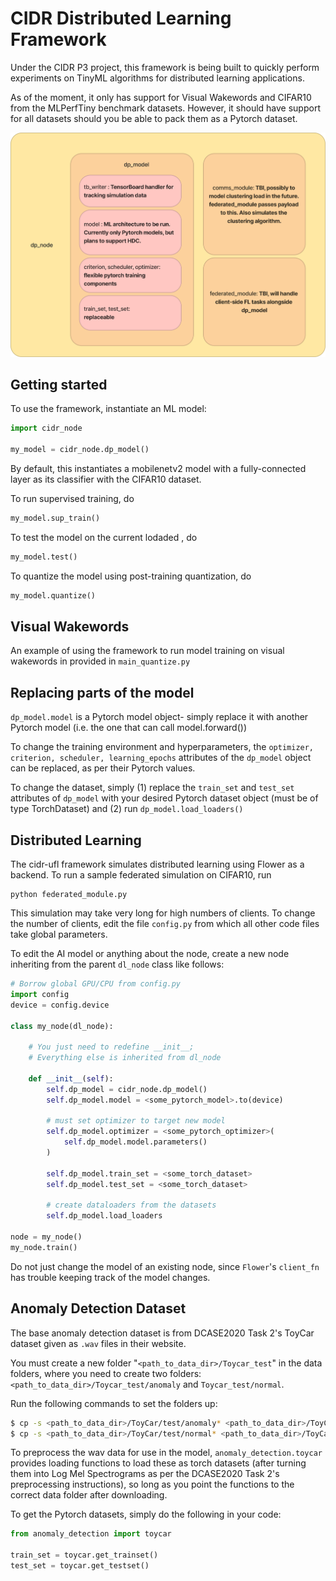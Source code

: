 # CIDR Distributed Learning Framework

Under the CIDR P3 project, this framework is being built to quickly perform experiments on TinyML algorithms for distributed learning applications.

As of the moment, it only has support for Visual Wakewords and CIFAR10 from the MLPerfTiny benchmark datasets. However, it should have support for all datasets should you be able to pack them as a Pytorch dataset.

![Alt text](image.png)

## Getting started

To use the framework, instantiate an ML model:

```python
import cidr_node

my_model = cidr_node.dp_model()
```

By default, this instantiates a mobilenetv2 model with a fully-connected layer as its classifier with the CIFAR10 dataset.

To run supervised training, do

```python
my_model.sup_train()
```

To test the model on the current lodaded , do

```python
my_model.test()
```

To quantize the model using post-training quantization, do

```python
my_model.quantize()
```

## Visual Wakewords

An example of using the framework to run model training on visual wakewords in provided in `main_quantize.py`

## Replacing parts of the model

`dp_model.model` is a Pytorch model object- simply replace it with another Pytorch model (i.e. the one that can call model.forward())

To change the training environment and hyperparameters, the `optimizer, criterion, scheduler, learning_epochs` attributes of the `dp_model` object can be replaced, as per their Pytorch values.

To change the dataset, simply (1) replace the `train_set` and `test_set` attributes of `dp_model` with your desired Pytorch dataset object (must be of type TorchDataset) and (2) run `dp_model.load_loaders()`

## Distributed Learning

The cidr-ufl framework simulates distributed learning using Flower as a backend. To run a sample federated simulation on CIFAR10, run

```
python federated_module.py
```

This simulation may take very long for high numbers of clients. To change the number of clients, edit the file `config.py` from which all other code files take global parameters.

To edit the AI model or anything about the node, create a new node inheriting from the parent `dl_node` class like follows:

```python
# Borrow global GPU/CPU from config.py
import config
device = config.device

class my_node(dl_node):

    # You just need to redefine __init__; 
    # Everything else is inherited from dl_node

    def __init__(self):
        self.dp_model = cidr_node.dp_model()
        self.dp_model.model = <some_pytorch_model>.to(device) 

        # must set optimizer to target new model
        self.dp_model.optimizer = <some_pytorch_optimizer>(
            self.dp_model.model.parameters()
        )

        self.dp_model.train_set = <some_torch_dataset>
        self.dp_model.test_set = <some_torch_dataset>

        # create dataloaders from the datasets
        self.dp_model.load_loaders

node = my_node()
my_node.train()
```

Do not just change the model of an existing node, since `Flower`'s `client_fn` has trouble keeping track of the model changes.

## Anomaly Detection Dataset

The base anomaly detection dataset is from DCASE2020 Task 2's ToyCar dataset given as `.wav` files in their website.

You must create a new folder "`<path_to_data_dir>/Toycar_test`" in the data folders, where you need to create two folders: `<path_to_data_dir>/Toycar_test/anomaly` and `Toycar_test/normal`.

Run the following commands to set the folders up:

```bash
$ cp -s <path_to_data_dir>/ToyCar/test/anomaly* <path_to_data_dir>/ToyCar_test/anomaly
$ cp -s <path_to_data_dir>/ToyCar/test/normal* <path_to_data_dir>/ToyCar_test/normal
```

To preprocess the wav data for use in the model, `anomaly_detection.toycar` provides loading functions to load these as torch datasets (after turning them into Log Mel Spectrograms as per the DCASE2020 Task 2's preprocessing instructions), so long as you point the functions to the correct data folder after downloading.

To get the Pytorch datasets, simply do the following in your code:

```python
from anomaly_detection import toycar

train_set = toycar.get_trainset()
test_set = toycar.get_testset()
```

